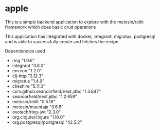 # apple

This is a simple backend application to explore with the metosin/reitit framework which does basic crud operations

This application has integrated with docker, integrant, migratus, postgresql and is able to successfully create and fetches the recipe


Dependencies used

* ring "1.9.6"
* integrant "0.8.0"
* environ "1.2.0"
* clj-http "3.12.3"
* migratus "1.4.9"
* cheshire "5.11.0"
* com.github.seancorfield/next.jdbc "1.3.847"
* seancorfield/next.jdbc "1.2.659"
* metosin/reitit "0.5.18"
* metosin/muuntaja "0.6.8"
* ovotech/ring-jwt "2.3.0"
* org.clojure/clojure "1.10.0"
* org.postgresql/postgresql "42.5.2"
